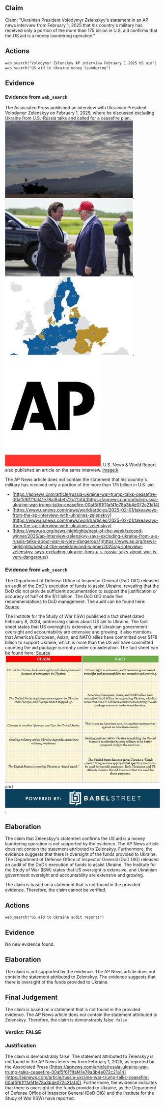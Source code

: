 ## Claim
Claim: "Ukrainian President Volodymyr Zelenskyy's statement in an AP news interview from February 1, 2025 that his country's military has received only a portion of the more than 175 billion in U.S. aid confirms that the US aid is a money laundering operation."

## Actions
```
web_search("Volodymyr Zelenskyy AP interview February 1 2025 US aid")
web_search("US aid to Ukraine money laundering")
```

## Evidence
### Evidence from `web_search`
The Associated Press published an interview with Ukrainian President Volodymyr Zelenskyy on February 1, 2025, where he discussed excluding Ukraine from U.S.-Russia talks and called for a ceasefire plan. ![image 2120](media/2025-08-07_19-52-1754596332-296109.jpg), ![image 2121](media/2025-08-07_19-52-1754596332-516251.jpg), ![image 2122](media/2025-08-07_19-52-1754596332-754195.jpg), ![image 2123](media/2025-08-07_19-52-1754596332-978175.jpg). U.S. News & World Report also published an article on the same interview. <image:k>

The AP News article does not contain the statement that his country's military has received only a portion of the more than 175 billion in U.S. aid.
*   [https://apnews.com/article/russia-ukraine-war-trump-talks-ceasefire-00af5f61f1faf41e78a3b4e072c21a14](https://apnews.com/article/russia-ukraine-war-trump-talks-ceasefire-00af5f61f1faf41e78a3b4e072c21a14)
*   [https://www.usnews.com/news/world/articles/2025-02-01/takeaways-from-the-ap-interview-with-ukraines-zelenskyy](https://www.usnews.com/news/world/articles/2025-02-01/takeaways-from-the-ap-interview-with-ukraines-zelenskyy)
*   [https://www.ap.org/news-highlights/best-of-the-week/second-winner/2025/ap-interview-zelenskyy-says-excluding-ukraine-from-u-s-russia-talks-about-war-is-very-dangerous/](https://www.ap.org/news-highlights/best-of-the-week/second-winner/2025/ap-interview-zelenskyy-says-excluding-ukraine-from-u-s-russia-talks-about-war-is-very-dangerous/)


### Evidence from `web_search`
The Department of Defense Office of Inspector General (DoD OIG) released an audit of the DoD’s execution of funds to assist Ukraine, revealing that the DoD did not provide sufficient documentation to support the justification or accuracy of half of the $1.1 billion. The DoD OIG made five recommendations to DoD management. The audit can be found here: [Source](https://www.dodig.mil/In-the-Spotlight/Article/3940692/press-release-audit-of-the-dods-execution-of-funds-to-assist-ukraine-report-no/).

The Institute for the Study of War (ISW) published a fact sheet dated February 8, 2024, addressing claims about US aid to Ukraine. The fact sheet states that US oversight is extensive, and Ukrainian government oversight and accountability are extensive and growing. It also mentions that America’s European, Asian, and NATO allies have committed over $178 billion to support Ukraine, which is more than the US will have committed counting the aid package currently under consideration. The fact sheet can be found here: [Source](https://www.understandingwar.org/backgrounder/fact-sheet-us-assistance-ukraine) ![image 3835](media/2025-08-22_23-51-1755906677-227417.jpg) and ![image 3836](media/2025-08-22_23-51-1755906677-937291.jpg).


## Elaboration
The claim that Zelenskyy's statement confirms the US aid is a money laundering operation is not supported by the evidence. The AP News article does not contain the statement attributed to Zelenskyy. Furthermore, the evidence suggests that there is oversight of the funds provided to Ukraine. The Department of Defense Office of Inspector General (DoD OIG) released an audit of the DoD’s execution of funds to assist Ukraine. The Institute for the Study of War (ISW) states that US oversight is extensive, and Ukrainian government oversight and accountability are extensive and growing.

The claim is based on a statement that is not found in the provided evidence. Therefore, the claim cannot be verified.


## Actions
```
web_search("US aid to Ukraine audit reports")
```

## Evidence
No new evidence found.

## Elaboration
The claim is not supported by the evidence. The AP News article does not contain the statement attributed to Zelenskyy. The evidence suggests that there is oversight of the funds provided to Ukraine.


## Final Judgement
The claim is based on a statement that is not found in the provided evidence. The AP News article does not contain the statement attributed to Zelenskyy. Therefore, the claim is demonstrably false. `false`

### Verdict: FALSE

### Justification
The claim is demonstrably false. The statement attributed to Zelenskyy is not found in the AP News interview from February 1, 2025, as reported by the Associated Press ([https://apnews.com/article/russia-ukraine-war-trump-talks-ceasefire-00af5f61f1faf41e78a3b4e072c21a14](https://apnews.com/article/russia-ukraine-war-trump-talks-ceasefire-00af5f61f1faf41e78a3b4e072c21a14)). Furthermore, the evidence indicates that there is oversight of the funds provided to Ukraine, as the Department of Defense Office of Inspector General (DoD OIG) and the Institute for the Study of War (ISW) have reported.
